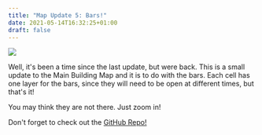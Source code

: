 ```yaml
---
title: "Map Update 5: Bars!"
date: 2021-05-14T16:32:25+01:00
draft: false
---
```


<picture>
	<source media="(max-width:600px)" srcset="/images/600x/Main-Building-Map4.webp" />
	<source media="(max-width:600px)" srcset="/images/600x/Main-Building-Map4.png" />
	<source media="(max-width:600px)" srcset="/images/600x/Main-Building-Map4.jpg" />
	<source media="(max-width:1000px)" srcset="/images/1000x/Main-Building-Map4.webp" />
	<source media="(max-width:1000px)" srcset="/images/1000x/Main-Building-Map4.png" />
	<source media="(max-width:1000px)" srcset="/images/1000x/Main-Building-Map4.jpg" />
	<source media="(max-width:1400px)" srcset="/images/1400x/Main-Building-Map4.webp" />
	<source media="(max-width:1400px)" srcset="/images/1400x/Main-Building-Map4.png" />
	<source media="(max-width:1400px)" srcset="/images/1400x/Main-Building-Map4.jpg" />
	<source media="(max-width:2000px)" srcset="/images/2000x/Main-Building-Map4.webp" />
	<source media="(max-width:2000px)" srcset="/images/2000x/Main-Building-Map4.png" />
	<source media="(max-width:2000px)" srcset="/images/2000x/Main-Building-Map4.jpg" />
	<source media="(max-width:2600px)" srcset="/images/2600x/Main-Building-Map4.webp" />
	<source media="(max-width:2600px)" srcset="/images/2600x/Main-Building-Map4.png" />
	<source media="(max-width:2600px)" srcset="/images/2600x/Main-Building-Map4.jpg" />
	<source media="(max-width:3400px)" srcset="/images/3400x/Main-Building-Map4.webp" />
	<source media="(max-width:3400px)" srcset="/images/3400x/Main-Building-Map4.png" />
	<source media="(max-width:3400px)" srcset="/images/3400x/Main-Building-Map4.jpg" />
	<source media="(min-width:3401px)" srcset="/images/original/Main-Building-Map4.png" />
	<source media="(min-width:3401px)" srcset="/images/original/Main-Building-Map4.jpg" />
	<img src="/images/original/Main-Building-Map4.webp" />
</picture>

Well, it's been a time since the last update, but were back. This is a small update to the Main Building Map and it is to do with the bars. Each cell has one layer for the bars, since they will need to be open at different times, but that's it!

You may think they are not there. Just zoom in!

Don't forget to check out the [GitHub Repo!](https://github.com/Jailbreak-Scratch/assets)